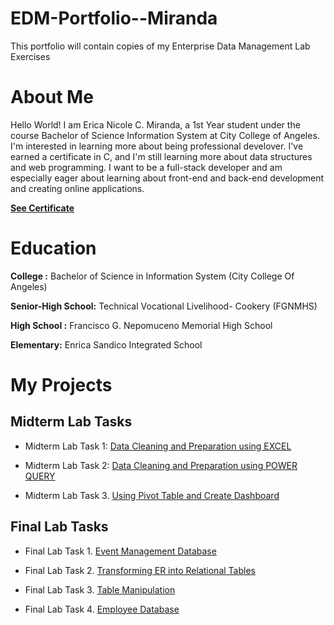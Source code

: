 # EDM-Portfolio--Miranda
This portfolio will contain copies of my Enterprise Data Management Lab Exercises

# About Me
Hello World! I am Erica Nicole C. Miranda, a 1st Year student under the course Bachelor of Science Information System at City College of Angeles. 
I'm interested in learning more about being professional develover.  I've earned a certificate in C, and I'm still learning more about data structures and web programming.  I want to be a full-stack developer and am especially eager about learning about front-end and back-end development and creating online applications.

[**See Certificate**](Certificate/Erica%20NicoleMiranda-Fundamentals%20of%20-certificate.pdf)

# Education

**College :** Bachelor of Science in Information System (City College Of Angeles)

**Senior-High School:** Technical Vocational Livelihood- Cookery (FGNMHS) 

**High School :** Francisco G. Nepomuceno Memorial High School

**Elementary:** Enrica Sandico Integrated School

# My Projects

## Midterm Lab Tasks ##
- Midterm Lab Task 1: [Data Cleaning and Preparation using EXCEL](https://github.com/itscole05/EDM-Portfolio--Miranda/tree/da1bc922b0fa8f7b343577ddfa0621bd35e1e1f3/Midterm%20Lab%20Task%201)

- Midterm Lab Task 2: [Data Cleaning and Preparation using POWER QUERY](https://github.com/itscole05/EDM-Portfolio--Miranda/tree/da1bc922b0fa8f7b343577ddfa0621bd35e1e1f3/Midterm%20Lab%20Task%202)

- Midterm Lab Task 3. [Using Pivot Table and Create Dashboard](https://github.com/itscole05/EDM-Portfolio--Miranda/tree/itscoley/Midterm%20Lab%20Task%203)

## Final Lab Tasks ##

- Final Lab Task 1. [Event Management Database](https://github.com/itscole05/EDM-Portfolio--Miranda/tree/main/Final%20Task%201)
  
- Final Lab Task 2. [Transforming ER into Relational Tables](https://github.com/itscole05/EDM-Portfolio--Miranda/tree/main/Final%20Task%202)

- Final Lab Task 3. [Table Manipulation](https://github.com/itscole05/EDM-Portfolio--Miranda/blob/main/Final%20Task%203/README.md)

- Final Lab Task 4. [Employee Database](https://github.com/itscole05/EDM-Portfolio--Miranda/tree/main/Final%20Task%204)
